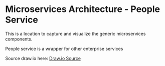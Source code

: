 
# Microservices Architecture - People Service

This is a location to capture and visualize the generic microservices components.

People service is a wrapper for other enterprise services

Source draw.io
here: [Draw.io Source](https://app.diagrams.net/#HRMSLowside%2Frmslow%2Fmaster%2FDrawings%2FMicroservices%2FPeople%2FPeopleService.drawio)
